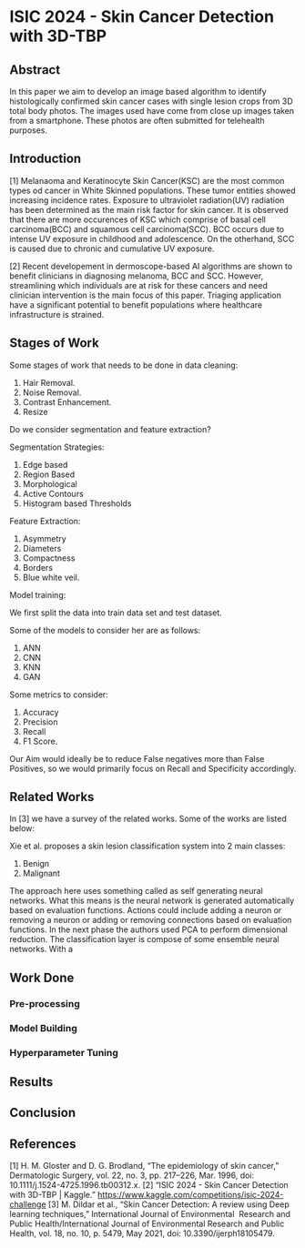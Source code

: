 # ISIC 2024 - Skin Cancer Detection with 3D-TBP

## Abstract
In this paper we aim to develop an image based algorithm to identify histologically confirmed skin cancer cases with single lesion crops from 3D total body photos. The images used have come from close up images taken from a smartphone. These photos are often submitted for telehealth purposes.

## Introduction
[1] Melanaoma and Keratinocyte Skin Cancer(KSC) are the most common types od cancer in White Skinned populations. These tumor entities showed increasing incidence rates. Exposure to ultraviolet radiation(UV) radiation has been determined as the main risk factor for skin cancer. It is observed that there are more occurences of KSC which comprise of basal cell carcinoma(BCC) and squamous cell carcinoma(SCC).
BCC occurs due to intense UV exposure in childhood and adolescence. On the otherhand, SCC is caused due to chronic and cumulative UV exposure.

[2] Recent developement in dermoscope-based AI algorithms are shown to benefit clinicians in diagnosing melanoma, BCC and SCC. However, streamlining which individuals are at risk for these cancers and need clinician intervention is the main focus of this paper. Triaging application have a significant potential to benefit populations where healthcare infrastructure is strained.

## Stages of Work
Some stages of work that needs to be done in data cleaning:

1. Hair Removal.
2. Noise Removal.
3. Contrast Enhancement.
4. Resize

Do we consider segmentation and feature extraction?

Segmentation Strategies:
1. Edge based
2. Region Based 
3. Morphological
4. Active Contours
5. Histogram based Thresholds

Feature Extraction:

1. Asymmetry
2. Diameters
3. Compactness
4. Borders
5. Blue white veil.

Model training:

We first split the data into train data set and test dataset.

Some of the models to consider her are as follows:

1. ANN
2. CNN
3. KNN
4. GAN

Some metrics to consider:

1. Accuracy
2. Precision
3. Recall
4. F1 Score.

Our Aim would ideally be to reduce False negatives more than False Positives, so we would primarily focus on Recall and Specificity accordingly.


## Related Works

In [3] we have a survey of the related works. Some of the works are listed below:

Xie et al. proposes a skin lesion classification system into 2 main classes:

1. Benign
2. Malignant

The approach here uses something called as self generating neural networks. What this means is the neural network is generated automatically based on evaluation functions. Actions could include adding a neuron or removing a neuron or adding or removing connections based on evaluation functions. In the next phase the authors used PCA to perform dimensional reduction. The classification layer is compose of some ensemble neural networks. With a 


## Work Done

### Pre-processing
### Model Building
### Hyperparameter Tuning
## Results
## Conclusion

## References

[1] H. M. Gloster and D. G. Brodland, “The epidemiology of skin cancer,” Dermatologic Surgery, vol. 22, no. 3, pp. 217–226, Mar. 1996, doi: 10.1111/j.1524-4725.1996.tb00312.x.
[2] “ISIC 2024 - Skin Cancer Detection with 3D-TBP | Kaggle.” https://www.kaggle.com/competitions/isic-2024-challenge
[3] M. Dildar et al., “Skin Cancer Detection: A review using Deep learning techniques,” International Journal of Environmental  Research and Public Health/International Journal of Environmental Research and Public Health, vol. 18, no. 10, p. 5479, May 2021, doi: 10.3390/ijerph18105479.
